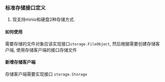 ### 标准存储接口定义

1. 现支持minio和硬盘2种存储方式.

#### 如何使用

需要存储的文件对象应该实现接口`storage.FileObject`, 然后根据需要创建存储客户端, 使用存储客户端的接口存储文件

#### 新增存储客户端

存储客户端需要实现接口 `storage.Storage`